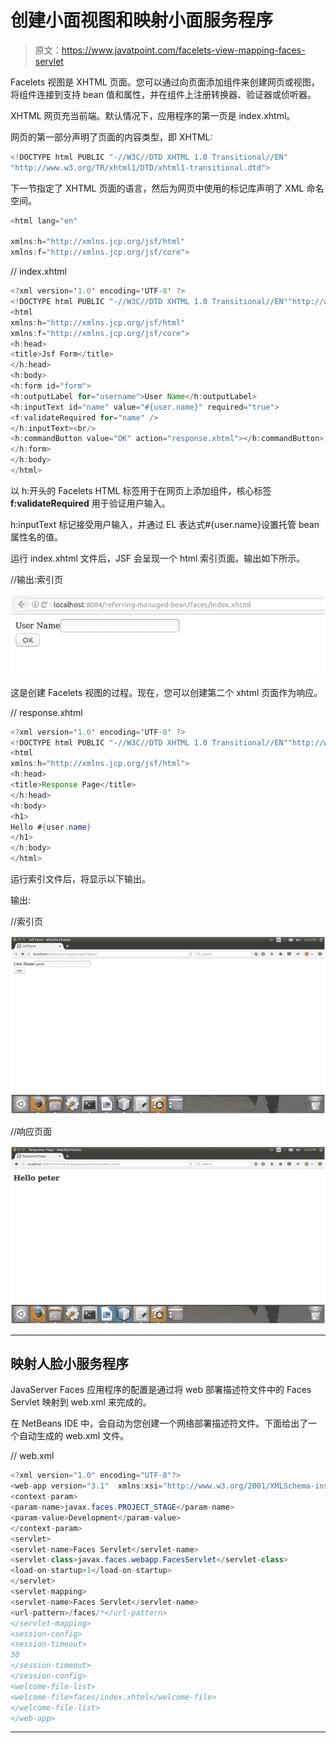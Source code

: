 # 创建小面视图和映射小面服务程序

> 原文：<https://www.javatpoint.com/facelets-view-mapping-faces-servlet>

Facelets 视图是 XHTML 页面。您可以通过向页面添加组件来创建网页或视图，将组件连接到支持 bean 值和属性，并在组件上注册转换器、验证器或侦听器。

XHTML 网页充当前端。默认情况下，应用程序的第一页是 index.xhtml。

网页的第一部分声明了页面的内容类型，即 XHTML:

```java
<!DOCTYPE html PUBLIC "-//W3C//DTD XHTML 1.0 Transitional//EN"
"http://www.w3.org/TR/xhtml1/DTD/xhtml1-transitional.dtd">

```

下一节指定了 XHTML 页面的语言，然后为网页中使用的标记库声明了 XML 命名空间。

```java
<html lang="en"

xmlns:h="http://xmlns.jcp.org/jsf/html"
xmlns:f="http://xmlns.jcp.org/jsf/core">

```

// index.xhtml

```java
<?xml version='1.0' encoding='UTF-8' ?>
<!DOCTYPE html PUBLIC "-//W3C//DTD XHTML 1.0 Transitional//EN""http://www.w3.org/TR/xhtml1/DTD/xhtml1-transitional.dtd">
<html 
xmlns:h="http://xmlns.jcp.org/jsf/html"
xmlns:f="http://xmlns.jcp.org/jsf/core">
<h:head>
<title>Jsf Form</title>
</h:head>
<h:body>
<h:form id="form">
<h:outputLabel for="username">User Name</h:outputLabel>
<h:inputText id="name" value="#{user.name}" required="true">
<f:validateRequired for="name" />
</h:inputText><br/>
<h:commandButton value="OK" action="response.xhtml"></h:commandButton>
</h:form>
</h:body>
</html>

```

以 h:开头的 Facelets HTML 标签用于在网页上添加组件，核心标签 **f:validateRequired** 用于验证用户输入。

h:inputText 标记接受用户输入，并通过 EL 表达式#{user.name}设置托管 bean 属性名的值。

运行 index.xhtml 文件后，JSF 会呈现一个 html 索引页面。输出如下所示。

//输出:索引页

![JSF Facelets view and mapping 1](img/d871be89f5b0eeb43ec9e005406070d7.png)

这是创建 Facelets 视图的过程。现在，您可以创建第二个 xhtml 页面作为响应。

// response.xhtml

```java
<?xml version='1.0' encoding='UTF-8' ?>
<!DOCTYPE html PUBLIC "-//W3C//DTD XHTML 1.0 Transitional//EN""http://www.w3.org/TR/xhtml1/DTD/xhtml1-transitional.dtd">
<html 
xmlns:h="http://xmlns.jcp.org/jsf/html">
<h:head>
<title>Response Page</title>
</h:head>
<h:body>
<h1>
Hello #{user.name}
</h1>
</h:body>
</html>

```

运行索引文件后，将显示以下输出。

输出:

//索引页

![JSF Facelets view and mapping 2](img/ea84ecb2c1287b69be52578d086c0c31.png)

//响应页面

![JSF Facelets view and mapping 3](img/fc0c5aa8e70f23e841fca52017b33c4a.png)

* * *

## 映射人脸小服务程序

JavaServer Faces 应用程序的配置是通过将 web 部署描述符文件中的 Faces Servlet 映射到 web.xml 来完成的。

在 NetBeans IDE 中，会自动为您创建一个网络部署描述符文件。下面给出了一个自动生成的 web.xml 文件。

// web.xml

```java
<?xml version="1.0" encoding="UTF-8"?>
<web-app version="3.1"  xmlns:xsi="http://www.w3.org/2001/XMLSchema-instance" xsi:schemaLocation="http://xmlns.jcp.org/xml/ns/javaee http://xmlns.jcp.org/xml/ns/javaee/web-app_3_1.xsd">
<context-param>
<param-name>javax.faces.PROJECT_STAGE</param-name>
<param-value>Development</param-value>
</context-param>
<servlet>
<servlet-name>Faces Servlet</servlet-name>
<servlet-class>javax.faces.webapp.FacesServlet</servlet-class>
<load-on-startup>1</load-on-startup>
</servlet>
<servlet-mapping>
<servlet-name>Faces Servlet</servlet-name>
<url-pattern>/faces/*</url-pattern>
</servlet-mapping>
<session-config>
<session-timeout>
30
</session-timeout>
</session-config>
<welcome-file-list>
<welcome-file>faces/index.xhtml</welcome-file>
</welcome-file-list>
</web-app>

```

* * *